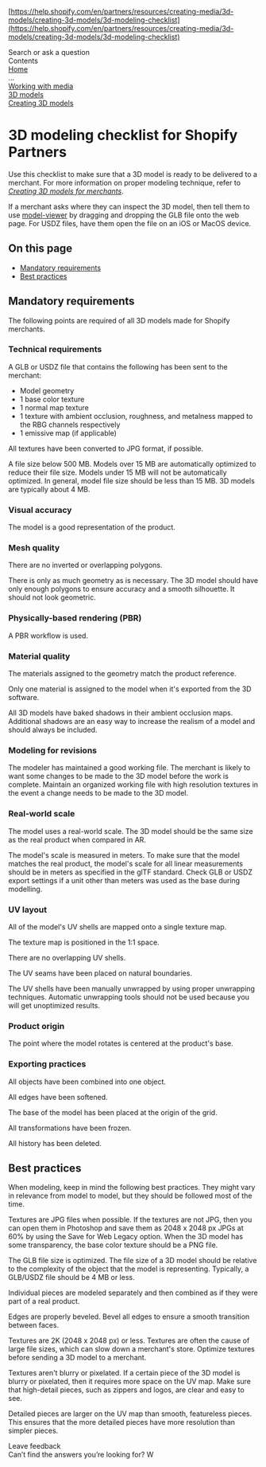 [https://help.shopify.com/en/partners/resources/creating-media/3d-models/creating-3d-models/3d-modeling-checklist](https://help.shopify.com/en/partners/resources/creating-media/3d-models/creating-3d-models/3d-modeling-checklist)

Search or ask a question  
Contents  
[Home](https://help.shopify.com/en/partners)  
...  
[Working with media](https://help.shopify.com/en/partners/resources/creating-media)  
[3D models](https://help.shopify.com/en/partners/resources/creating-media/3d-models)  
[Creating 3D models](https://help.shopify.com/en/partners/resources/creating-media/3d-models/creating-3d-models)

# **3D modeling checklist for Shopify Partners**

Use this checklist to make sure that a 3D model is ready to be delivered to a merchant. For more information on proper modeling technique, refer to [*Creating 3D models for merchants*](https://help.shopify.com/partners/resources/creating-media/3d-models/creating-3d-models).

If a merchant asks where they can inspect the 3D model, then tell them to use [model-viewer](https://modelviewer.dev/editor) by dragging and dropping the GLB file onto the web page. For USDZ files, have them open the file on an iOS or MacOS device.

## **On this page**

* [Mandatory requirements](https://help.shopify.com/en/partners/resources/creating-media/3d-models/creating-3d-models/3d-modeling-checklist#mandatory-requirements)  
* [Best practices](https://help.shopify.com/en/partners/resources/creating-media/3d-models/creating-3d-models/3d-modeling-checklist#best-practices)

## **Mandatory requirements**

The following points are required of all 3D models made for Shopify merchants.

### **Technical requirements**

 A GLB or USDZ file that contains the following has been sent to the merchant:

* Model geometry  
* 1 base color texture  
* 1 normal map texture  
* 1 texture with ambient occlusion, roughness, and metalness mapped to the RBG channels respectively  
* 1 emissive map (if applicable)

 All textures have been converted to JPG format, if possible.

 A file size below 500 MB. Models over 15 MB are automatically optimized to reduce their file size. Models under 15 MB will not be automatically optimized. In general, model file size should be less than 15 MB. 3D models are typically about 4 MB.

### **Visual accuracy**

 The model is a good representation of the product.

### **Mesh quality**

 There are no inverted or overlapping polygons.

 There is only as much geometry as is necessary. The 3D model should have only enough polygons to ensure accuracy and a smooth silhouette. It should not look geometric.

### **Physically-based rendering (PBR)**

 A PBR workflow is used.

### **Material quality**

 The materials assigned to the geometry match the product reference.

 Only one material is assigned to the model when it's exported from the 3D software.

 All 3D models have baked shadows in their ambient occlusion maps. Additional shadows are an easy way to increase the realism of a model and should always be included.

### **Modeling for revisions**

 The modeler has maintained a good working file. The merchant is likely to want some changes to be made to the 3D model before the work is complete. Maintain an organized working file with high resolution textures in the event a change needs to be made to the 3D model.

### **Real-world scale**

 The model uses a real-world scale. The 3D model should be the same size as the real product when compared in AR.

 The model's scale is measured in meters. To make sure that the model matches the real product, the model's scale for all linear measurements should be in meters as specified in the glTF standard. Check GLB or USDZ export settings if a unit other than meters was used as the base during modelling.

### **UV layout**

 All of the model's UV shells are mapped onto a single texture map.

 The texture map is positioned in the 1:1 space.

 There are no overlapping UV shells.

 The UV seams have been placed on natural boundaries.

 The UV shells have been manually unwrapped by using proper unwrapping techniques. Automatic unwrapping tools should not be used because you will get unoptimized results.

### **Product origin**

 The point where the model rotates is centered at the product's base.

### **Exporting practices**

 All objects have been combined into one object.

 All edges have been softened.

 The base of the model has been placed at the origin of the grid.

 All transformations have been frozen.

 All history has been deleted.

## **Best practices**

When modeling, keep in mind the following best practices. They might vary in relevance from model to model, but they should be followed most of the time.

 Textures are JPG files when possible. If the textures are not JPG, then you can open them in Photoshop and save them as 2048 x 2048 px JPGs at 60% by using the Save for Web Legacy option. When the 3D model has some transparency, the base color texture should be a PNG file.

 The GLB file size is optimized. The file size of a 3D model should be relative to the complexity of the object that the model is representing. Typically, a GLB/USDZ file should be 4 MB or less.

 Individual pieces are modeled separately and then combined as if they were part of a real product.

 Edges are properly beveled. Bevel all edges to ensure a smooth transition between faces.

 Textures are 2K (2048 x 2048 px) or less. Textures are often the cause of large file sizes, which can slow down a merchant's store. Optimize textures before sending a 3D model to a merchant.

 Textures aren't blurry or pixelated. If a certain piece of the 3D model is blurry or pixelated, then it requires more space on the UV map. Make sure that high-detail pieces, such as zippers and logos, are clear and easy to see.

 Detailed pieces are larger on the UV map than smooth, featureless pieces. This ensures that the more detailed pieces have more resolution than simpler pieces.

Leave feedback  
Can’t find the answers you’re looking for? W  

